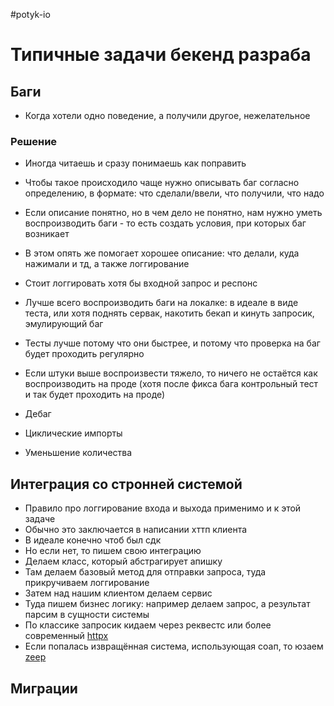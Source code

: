 #potyk-io 

# Типичные задачи бекенд разраба
  
## Баги  

- Когда хотели одно поведение, а получили другое, нежелательное  

### Решение

- Иногда читаешь и сразу понимаешь как поправить  
- Чтобы такое происходило чаще нужно описывать баг согласно определению, в формате: что сделали/ввели, что получили, что надо  
- Если описание понятно, но в чем дело не понятно, нам нужно уметь воспроизводить баги - то есть создать условия, при которых баг возникает  
- В этом опять же помогает хорошее описание: что делали, куда нажимали и тд, а также логгирование  
- Стоит логгировать хотя бы входной запрос и респонс  
- Лучше всего воспроизводить баги на локалке: в идеале в виде теста, или хотя поднять сервак, накотить бекап и кинуть запросик, эмулирующий баг  
- Тесты лучше потому что они быстрее, и потому что проверка на баг будет проходить регулярно  
- Если штуки выше воспроизвести тяжело, то ничего не остаётся как воспроизводить на проде (хотя после фикса бага контрольный тест и так будет проходить на проде) 
  
- Дебаг  
- Циклические импорты  
- Уменьшение количества

## Интеграция со стронней системой  

- Правило про логгирование входа и выхода применимо и к этой задаче  
- Обычно это заключается в написании хттп клиента  
- В идеале конечно чтоб был сдк  
- Но если нет, то пишем свою интеграцию  
- Делаем класс, который абстрагирует апишку  
- Там делаем базовый метод для отправки запроса, туда прикручиваем логгирование  
- Затем над нашим клиентом делаем сервис  
- Туда пишем бизнес логику: например делаем запрос, а результат парсим в сущности системы  
- По классике запросик кидаем через реквестс или более современный [httpx](https://www.python-httpx.org/)  
- Если попалась извращённая система, использующая соап, то юзаем [zeep](https://docs.python-zeep.org/en/master/)

## Миграции  
